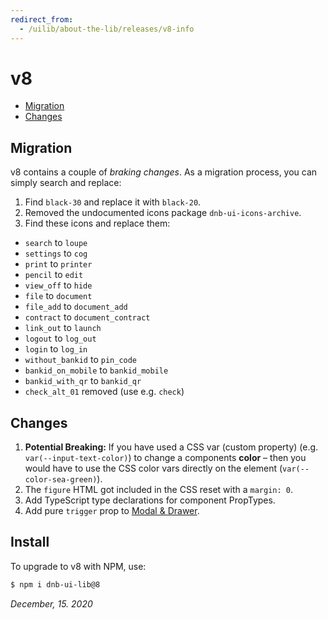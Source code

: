 ```yaml
---
redirect_from:
  - /uilib/about-the-lib/releases/v8-info
---
```


# v8

- [Migration](#migration)
- [Changes](#changes)

## Migration

v8 contains a couple of _braking changes_. As a migration process, you can simply search and replace:

1. Find `black-30` and replace it with `black-20`.
1. Removed the undocumented icons package `dnb-ui-icons-archive`.
1. Find these icons and replace them:

- `search` to `loupe`
- `settings` to `cog`
- `print` to `printer`
- `pencil` to `edit`
- `view_off` to `hide`
- `file` to `document`
- `file_add` to `document_add`
- `contract` to `document_contract`
- `link_out` to `launch`
- `logout` to `log_out`
- `login` to `log_in`
- `without_bankid` to `pin_code`
- `bankid_on_mobile` to `bankid_mobile`
- `bankid_with_qr` to `bankid_qr`
- `check_alt_01` removed (use e.g. `check`)

## Changes

1. **Potential Breaking:** If you have used a CSS var (custom property) (e.g. `var(--input-text-color)`) to change a components **color** – then you would have to use the CSS color vars directly on the element (`var(--color-sea-green)`).
1. The `figure` HTML got included in the CSS reset with a `margin: 0`.
1. Add TypeScript type declarations for component PropTypes.
1. Add pure `trigger` prop to [Modal & Drawer](/uilib/components/modal).

## Install

To upgrade to v8 with NPM, use:

```bash
$ npm i dnb-ui-lib@8
```

_December, 15. 2020_
